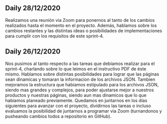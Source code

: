 ## Daily 28/12/2020
Realizamos una reunión via Zoom para ponernos al tanto de los cambios realizados hasta el momento en el proyecto. Además, hablamos sobre los cambios restantes y las distintas ideas o posibilidades de implementaciones para cumplir con los requisitos de este sprint-4.

## Daily 26/12/2020
Nos pusimos al tanto respecto a las tareas que debíamos realizar para el sprint-4, charlando sobre lo que leimos en el instructivo PDF de éste mismo. Hablamos sobre distintas posibilidades para lograr que las páginas sean dinamicas y tomaran la informacion de los archivos JSON. Tambien mejoramos la estructura que habiamos estipulado para los archivos JSON, siendo mas grandes y complejos, para poder ajustarse mejor a nuestros productos y nuestras páginas, siendo aun mas dinamicos que lo que habiamos planeado previamente.
Quedamos en juntarnos en los días siguientes para avanzar con el proyecto, dividirnos las tareas o incluso evaluamos la posibilidad de juntarnos a programar via Zoom (turnandonos y pusheando cambios todos a repositorio en GitHub).